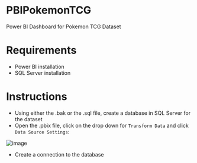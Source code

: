 # PBIPokemonTCG

Power BI Dashboard for Pokemon TCG Dataset

# Requirements

- Power BI installation
- SQL Server installation

# Instructions
- Using either the .bak or the .sql file, create a database in SQL Server for the dataset
- Open the .pbix file, click on the drop down for `Transform Data` and click `Data Source Settings`:

![image](https://github.com/akoba101/PBIPokemonTCG/assets/131304176/a0ce044f-d7d5-420f-8589-208a9ab89b32)

- Create a connection to the database
